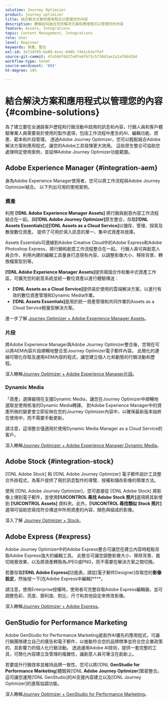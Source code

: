 ```yaml
---
solution: Journey Optimizer
product: journey optimizer
title: 結合解決方案和應用程式以管理您的內容
description: 瞭解如何結合您的解決方案和應用程式以管理您的內容
feature: Assets, Integrations
topic: Content Management, Integrations
role: User
level: Beginner
keywords: 資產，整合
exl-id: 3e72df85-ba80-4cec-848b-7441cb3e7fef
source-git-commit: 4fa50df6827e07e6f6f3c5730d1ae2a1af0d426d
workflow-type: tm+mt
source-wordcount: '693'
ht-degree: 18%

---
```


# 結合解決方案和應用程式以管理您的內容 {#combine-solutions}

為了建立要在全通路客戶歷程和行銷活動中啟用的訊息和內容，行銷人員和客戶體驗專業人員需要易於使用的製作選項，包括工作流程中產生的AI、編輯功能、資產、範本和片段管理。  透過Adobe Journey Optimizer，您可以輕鬆結合Adobe解決方案和應用程式，讓您的Adobe工具發揮更大效用。 這些原生整合可協助您處理特定使用案例，並延伸Adobe Journey Optimizer功能範圍。

## Adobe Experience Manager {#integration-aem}

身為Adobe Experience Manager使用者，您可以將工作流程與Adobe Journey Optimizer結合。 以下列出可用的使用案例。

### 資產

利用 **[!DNL Adobe Experience Manager Assets]** 將行銷與創意內容工作流程結合在一起。與&#x200B;**[!DNL Adobe Journey Optimizer]**&#x200B;原生整合，存取&#x200B;**[!DNL Assets Essentials]**&#x200B;或&#x200B;**[!DNL Assets as a Cloud Service]**&#x200B;以儲存、管理、探索及散發數位資產。 提供了可用於填入訊息的單一、集中式資產存放庫。

Assets Essentials可連線到Adobe Creative Cloud中的Adobe Express和Adobe Photoshop Express，將行銷和創意工作流程整合在一起。 行銷人員可與創意人員合作，利用內建的編輯工具量身打造現有內容，以調整影像大小、移除背景、轉換檔案型別等。

**[!DNL Adobe Experience Manager Assets]**&#x200B;提供兩個合作和集中式資產工作區，可擴充您的創意系統並統一數位資產以進行體驗傳送：

* **[!DNL Assets as a Cloud Service]**&#x200B;提供易於使用的雲端解決方案，以進行有效的數位資產管理和Dynamic Media作業。
* **[!DNL Assets Essentials]**&#x200B;是用於統一資產管理和共同作業的Assets as a Cloud Service輕量型解決方案。

進一步了解 [Journey Optimizer + Adobe Experience Manager Assets](../integrations/assets.md)。

<!--
### Templates

With Adobe Journey Optimizer, you can create custom-tailored messages through Adobe Experience Manager sites. Start by designing your templates using Adobe Experience Manager's content sources, then send them to Adobe Journey Optimizer. Once shared, these templates can be accessed in Adobe Journey Optimizer's Email Designer, simplifying the process of crafting and sending messages to your desired audience.

Learn more about [Journey Optimizer + Adobe Experience Manager templates](../integrations/aem-templates.md).-->

### 片段

將Adobe Experience Manager與Adobe Journey Optimizer整合後，您現在可以將AEM內容片段順暢地整合至Journey Optimizer電子郵件內容。 此簡化的連線可簡化存取及運用AEM內容的程式，讓您建立個人化和動態的行銷活動和歷程。

深入瞭解[Journey Optimizer + Adobe Experience Manager片段](../integrations/aem-fragments.md)。

### Dynamic Media

「資產」選擇器現在支援Dynamic Media，讓您在Journey Optimizer中順暢地選取並使用核准的Dynamic Media轉譯。 對Adobe Experience Manager中的資產所做的變更會立即反映在您的Journey Optimizer內容中，以確保最新版本始終在使用中，而不需要手動更新。

請注意，這項整合僅適用於使用Dynamic Media Manager as a Cloud Service的客戶。

深入瞭解[Journey Optimizer + Adobe Experience Manager Dynamic Media](../integrations/aem-dynamic.md)。


## Adobe Stock {#integration-stock}

[!DNL Adobe Stock] 和 [!DNL Adobe Journey Optimizer] 電子郵件設計工具整合外掛程式，為客戶提供了用於訊息製作的導覽、授權和儲存影像的簡單方法。

使用 [!DNL Adobe Journey Optimizer]，您可直接從 [!DNL Adobe Stock] 將影像上傳到電子郵件，並使用&#x200B;**[!UICONTROL 尋找 Adobe Stock 照片]**&#x200B;選項將其新增到 **[!UICONTROL Assets]** 資料夾。此外，**[!UICONTROL 尋找類似 Stock 照片]**&#x200B;選項可協助您尋找符合傳送中所用資產的內容、顏色與組成的影像。

深入了解 [Journey Optimizer + Stock](../integrations/stock.md)。

## Adobe Express {#express}

Adobe Journey Optimizer中的Adobe Express整合可讓您在建立內容時輕鬆存取Adobe Express強大的編輯工具。 此整合可讓您調整影像大小、移除背景、裁切視覺效果，以及將資產轉換為JPEG或PNG，而不需要在解決方案之間切換。

若要存取&#x200B;**[!DNL Adobe Express]**&#x200B;功能表，請從[電子郵件Designer]存取您的&#x200B;**影像設定**，然後按一下[在Adobe Express中編輯]****。

請注意，使用Enterprise授權時，使用者可完整存取Adobe Express編輯器，並可調整色彩、亮度、銳利度、對比、尺寸和其他設定來修改影像。

深入瞭解[Journey Optimizer + Adobe Express](../integrations/express.md)。

## GenStudio for Performance Marketing

Adobe GenStudio for Performance Marketing是創作AI優先的應用程式，可讓行銷團隊建立自己的廣告和電子郵件，以推動符合您的品牌標準並符合您企業政策的、具影響力的個人化行銷活動。 透過運用Adobe AI技術，提供一套完整的工具，可簡化內容建立及管理的複雜性，讓創意人員可專注在創新上。

若要提升行銷效率並維持品牌一致性，您可以將&#x200B;[!DNL **GenStudio for Performance Marketing**]&#x200B;體驗與&#x200B;[!DNL **Adobe Journey Optimizer**]&#x200B;緊密整合。 這可讓您運用[!DNL GenStudio]的AI支援內容建立以及[!DNL Journey Optimizer]的進階協調功能。

深入瞭解[Journey Optimizer + GenStudio for Performance Marketing](../integrations/genstudio.md)。
